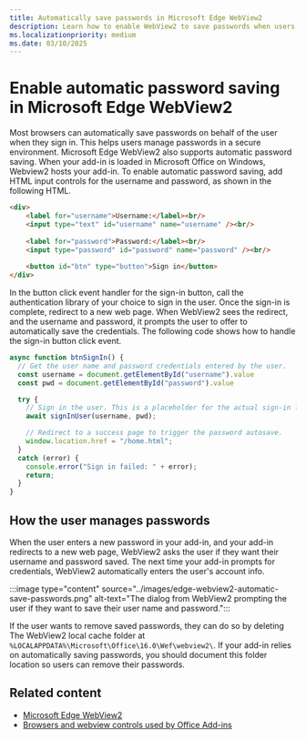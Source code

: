 ```yaml
---
title: Automatically save passwords in Microsoft Edge WebView2
description: Learn how to enable WebView2 to save passwords when users sign in using your add-in.
ms.localizationpriority: medium
ms.date: 03/10/2025
---
```


# Enable automatic password saving in Microsoft Edge WebView2

Most browsers can automatically save passwords on behalf of the user when they sign in. This helps users manage passwords in a secure environment. Microsoft Edge WebView2 also supports automatic password saving. When your add-in is loaded in Microsoft Office on Windows, Webview2 hosts your add-in. To enable automatic password saving, add HTML input controls for the username and password, as shown in the following HTML.

```html
<div>
    <label for="username">Username:</label><br/>
    <input type="text" id="username" name="username" /><br/>
    
    <label for="password">Password:</label><br/>
    <input type="password" id="password" name="password" /><br/>
    
    <button id="btn" type="button">Sign in</button>
</div>
```

In the button click event handler for the sign-in button, call the authentication library of your choice to sign in the user. Once the sign-in is complete, redirect to a new web page. When WebView2 sees the redirect, and the username and password, it prompts the user to offer to automatically save the credentials. The following code shows how to handle the sign-in button click event.

```javascript
async function btnSignIn() {
  // Get the user name and password credentials entered by the user.
  const username = document.getElementById("username").value
  const pwd = document.getElementById("password").value

  try {
    // Sign in the user. This is a placeholder for the actual sign-in logic.
    await signInUser(username, pwd);

    // Redirect to a success page to trigger the password autosave.
    window.location.href = "/home.html";
  }
  catch (error) {
    console.error("Sign in failed: " + error);
    return;
  }
}
```

## How the user manages passwords

When the user enters a new password in your add-in, and your add-in redirects to a new web page, WebView2 asks the user if they want their username and password saved. The next time your add-in prompts for credentials, WebView2 automatically enters the user's account info.

:::image type="content" source="../images/edge-webview2-automatic-save-passwords.png" alt-text="The dialog from WebView2 prompting the user if they want to save their user name and password.":::

If the user wants to remove saved passwords, they can do so by deleting The WebView2 local cache folder at `%LOCALAPPDATA%\Microsoft\Office\16.0\Wef\webview2\`. If your add-in relies on automatically saving passwords, you should document this folder location so users can remove their passwords.

## Related content

- [Microsoft Edge WebView2](https://developer.microsoft.com/microsoft-edge/webview2)
- [Browsers and webview controls used by Office Add-ins](../concepts/browsers-used-by-office-web-add-ins.md)
